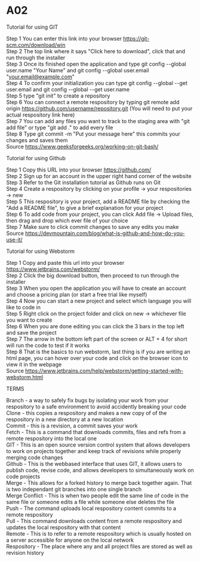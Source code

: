 # A02
Tutorial for using GIT

Step 1 You can enter this link into your browser https://git-scm.com/download/win  
Step 2 The top link where it says "Click here to download", click that and run through the installer  
Step 3 Once its finished open the application and type git config --global user.name "Your Name" and git config --global user.email "your.email@example.com"  
Step 4 To confirm your initialization you can type git config --global --get user.email and git config --global --get user.name  
Step 5 type "git init" to create a repository  
Step 6 You can connect a remote respository by typing git remote add origin https://github.com/username/repository.git (You will need to put your actual respository link here)  
Step 7 You can add any files you want to track to the staging area with "git add file" or type "git add ." to add every file  
Step 8 Type git commit -m "Put your message here" this commits your changes and saves them  
Source https://www.geeksforgeeks.org/working-on-git-bash/  

Tutorial for using Github

Step 1 Copy this URL into your browser https://github.com/  
Step 2 Sign up for an account in the upper right hand corner of the website  
Step 3 Refer to the Git installation tutorial as Github runs on Git  
Step 4 Create a respository by clicking on your profile -> your respositories -> new  
Step 5 This respository is your project, add a README file by checking the "Add a README file", to give a brief explanation for your project  
Step 6 To add code from your project, you can click Add file -> Upload files, then drag and drop which ever file of your choice  
Step 7 Make sure to click commit changes to save any edits you make  
Source https://devmountain.com/blog/what-is-github-and-how-do-you-use-it/

Tutorial for using Webstorm  

Step 1 Copy and paste this url into your browser https://www.jetbrains.com/webstorm/  
Step 2 Click the big download button, then proceed to run through the installer  
Step 3 When you open the application you will have to create an account and choose a pricing plan (or start a free trial like myself)  
Step 4 Now you can start a new project and select which language you will like to code in  
Step 5 Right click on the project folder and click on new -> whichever file you want to create  
Step 6 When you are done editing you can click the 3 bars in the top left and save the project  
Step 7 The arrow in the bottom left part of the screen or ALT + 4 for short will run the code to test if it works  
Step 8 That is the basics to run webstorm, last thing is if you are writing an html page, you can hover over your code and click on the browser icon to view it in the webpage  
Source https://www.jetbrains.com/help/webstorm/getting-started-with-webstorm.html  

TERMS

Branch - a way to safely fix bugs by isolating your work from your respository to a safe environment to avoid accidently breaking your code  
Clone - this copies a respository and makes a new copy of of the respository in a new directory at a new location  
Commit - this is a revision, a commit saves your work  
Fetch - This is a command that downloads commits, files and refs from a remote respository into the local one  
GIT - This is an open source version control system that allows developers to work on projects together and keep track of revisions while properly merging code changes  
Github - This is the webbased interface that uses GIT, it allows users to publish code, revise code, and allows developers to simultaneously work on code projects  
Merge - This allows for a forked history to merge back together again. That is two independant git branches into one single branch  
Merge Conflict - This is when two people edit the same line of code in the same file or someone edits a file while someone else deletes the file  
Push - The command uploads local respository content commits to a remote respository  
Pull - This command downloads content from a remote respository and updates the local respository with that content  
Remote - This is to refer to a remote respository which is usually hosted on a server accessible for anyone on the local network  
Respository - The place where any and all project files are stored as well as revision history  




